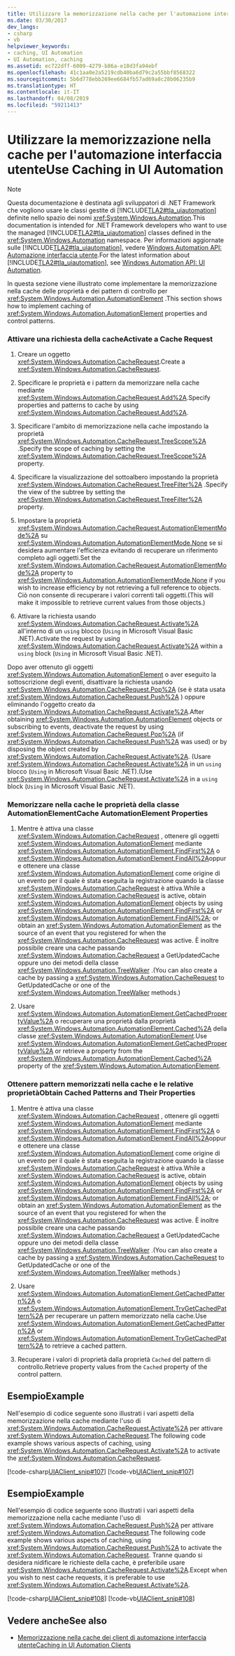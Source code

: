 ```yaml
---
title: Utilizzare la memorizzazione nella cache per l'automazione interfaccia utente
ms.date: 03/30/2017
dev_langs:
- csharp
- vb
helpviewer_keywords:
- caching, UI Automation
- UI Automation, caching
ms.assetid: ec722dff-6009-4279-b86a-e18d3fa94ebf
ms.openlocfilehash: 41c1aa0e2a5219cdb40ba6d79c2a55bbf8568322
ms.sourcegitcommit: 5b6d778ebb269ee6684fb57ad69a8c28b06235b9
ms.translationtype: HT
ms.contentlocale: it-IT
ms.lasthandoff: 04/08/2019
ms.locfileid: "59211413"
---
```

# <a name="use-caching-in-ui-automation"></a><span data-ttu-id="0712b-102">Utilizzare la memorizzazione nella cache per l'automazione interfaccia utente</span><span class="sxs-lookup"><span data-stu-id="0712b-102">Use Caching in UI Automation</span></span>
> [!NOTE]
>  <span data-ttu-id="0712b-103">Questa documentazione è destinata agli sviluppatori di .NET Framework che vogliono usare le classi gestite di [!INCLUDE[TLA2#tla_uiautomation](../../../includes/tla2sharptla-uiautomation-md.md)] definite nello spazio dei nomi <xref:System.Windows.Automation>.</span><span class="sxs-lookup"><span data-stu-id="0712b-103">This documentation is intended for .NET Framework developers who want to use the managed [!INCLUDE[TLA2#tla_uiautomation](../../../includes/tla2sharptla-uiautomation-md.md)] classes defined in the <xref:System.Windows.Automation> namespace.</span></span> <span data-ttu-id="0712b-104">Per informazioni aggiornate sulle [!INCLUDE[TLA2#tla_uiautomation](../../../includes/tla2sharptla-uiautomation-md.md)], vedere [Windows Automation API: Automazione interfaccia utente](https://go.microsoft.com/fwlink/?LinkID=156746).</span><span class="sxs-lookup"><span data-stu-id="0712b-104">For the latest information about [!INCLUDE[TLA2#tla_uiautomation](../../../includes/tla2sharptla-uiautomation-md.md)], see [Windows Automation API: UI Automation](https://go.microsoft.com/fwlink/?LinkID=156746).</span></span>  
  
 <span data-ttu-id="0712b-105">In questa sezione viene illustrato come implementare la memorizzazione nella cache delle proprietà e dei pattern di controllo per <xref:System.Windows.Automation.AutomationElement> .</span><span class="sxs-lookup"><span data-stu-id="0712b-105">This section shows how to implement caching of <xref:System.Windows.Automation.AutomationElement> properties and control patterns.</span></span>  
  
### <a name="activate-a-cache-request"></a><span data-ttu-id="0712b-106">Attivare una richiesta della cache</span><span class="sxs-lookup"><span data-stu-id="0712b-106">Activate a Cache Request</span></span>  
  
1.  <span data-ttu-id="0712b-107">Creare un oggetto <xref:System.Windows.Automation.CacheRequest>.</span><span class="sxs-lookup"><span data-stu-id="0712b-107">Create a <xref:System.Windows.Automation.CacheRequest>.</span></span>  
  
2.  <span data-ttu-id="0712b-108">Specificare le proprietà e i pattern da memorizzare nella cache mediante <xref:System.Windows.Automation.CacheRequest.Add%2A>.</span><span class="sxs-lookup"><span data-stu-id="0712b-108">Specify properties and patterns to cache by using <xref:System.Windows.Automation.CacheRequest.Add%2A>.</span></span>  
  
3.  <span data-ttu-id="0712b-109">Specificare l'ambito di memorizzazione nella cache impostando la proprietà <xref:System.Windows.Automation.CacheRequest.TreeScope%2A> .</span><span class="sxs-lookup"><span data-stu-id="0712b-109">Specify the scope of caching by setting the <xref:System.Windows.Automation.CacheRequest.TreeScope%2A> property.</span></span>  
  
4.  <span data-ttu-id="0712b-110">Specificare la visualizzazione del sottoalbero impostando la proprietà <xref:System.Windows.Automation.CacheRequest.TreeFilter%2A> .</span><span class="sxs-lookup"><span data-stu-id="0712b-110">Specify the view of the subtree by setting the <xref:System.Windows.Automation.CacheRequest.TreeFilter%2A> property.</span></span>  
  
5.  <span data-ttu-id="0712b-111">Impostare la proprietà <xref:System.Windows.Automation.CacheRequest.AutomationElementMode%2A> su <xref:System.Windows.Automation.AutomationElementMode.None> se si desidera aumentare l'efficienza evitando di recuperare un riferimento completo agli oggetti.</span><span class="sxs-lookup"><span data-stu-id="0712b-111">Set the <xref:System.Windows.Automation.CacheRequest.AutomationElementMode%2A> property to <xref:System.Windows.Automation.AutomationElementMode.None> if you wish to increase efficiency by not retrieving a full reference to objects.</span></span> <span data-ttu-id="0712b-112">Ciò non consente di recuperare i valori correnti tali oggetti.</span><span class="sxs-lookup"><span data-stu-id="0712b-112">(This will make it impossible to retrieve current values from those objects.)</span></span>  
  
6.  <span data-ttu-id="0712b-113">Attivare la richiesta usando <xref:System.Windows.Automation.CacheRequest.Activate%2A> all'interno di un `using` blocco (`Using` in Microsoft Visual Basic .NET).</span><span class="sxs-lookup"><span data-stu-id="0712b-113">Activate the request by using <xref:System.Windows.Automation.CacheRequest.Activate%2A> within a `using` block (`Using` in Microsoft Visual Basic .NET).</span></span>  
  
 <span data-ttu-id="0712b-114">Dopo aver ottenuto gli oggetti <xref:System.Windows.Automation.AutomationElement> o aver eseguito la sottoscrizione degli eventi, disattivare la richiesta usando <xref:System.Windows.Automation.CacheRequest.Pop%2A> (se è stata usata <xref:System.Windows.Automation.CacheRequest.Push%2A> ) oppure eliminando l'oggetto creato da <xref:System.Windows.Automation.CacheRequest.Activate%2A>.</span><span class="sxs-lookup"><span data-stu-id="0712b-114">After obtaining <xref:System.Windows.Automation.AutomationElement> objects or subscribing to events, deactivate the request by using <xref:System.Windows.Automation.CacheRequest.Pop%2A> (if <xref:System.Windows.Automation.CacheRequest.Push%2A> was used) or by disposing the object created by <xref:System.Windows.Automation.CacheRequest.Activate%2A>.</span></span> <span data-ttu-id="0712b-115">(Usare <xref:System.Windows.Automation.CacheRequest.Activate%2A> in un `using` blocco (`Using` in Microsoft Visual Basic .NET).</span><span class="sxs-lookup"><span data-stu-id="0712b-115">(Use <xref:System.Windows.Automation.CacheRequest.Activate%2A> in a `using` block (`Using` in Microsoft Visual Basic .NET).</span></span>  
  
### <a name="cache-automationelement-properties"></a><span data-ttu-id="0712b-116">Memorizzare nella cache le proprietà della classe AutomationElement</span><span class="sxs-lookup"><span data-stu-id="0712b-116">Cache AutomationElement Properties</span></span>  
  
1.  <span data-ttu-id="0712b-117">Mentre è attiva una classe <xref:System.Windows.Automation.CacheRequest> , ottenere gli oggetti <xref:System.Windows.Automation.AutomationElement> mediante <xref:System.Windows.Automation.AutomationElement.FindFirst%2A> o <xref:System.Windows.Automation.AutomationElement.FindAll%2A>oppure ottenere una classe <xref:System.Windows.Automation.AutomationElement> come origine di un evento per il quale è stata eseguita la registrazione quando la classe <xref:System.Windows.Automation.CacheRequest> è attiva.</span><span class="sxs-lookup"><span data-stu-id="0712b-117">While a <xref:System.Windows.Automation.CacheRequest> is active, obtain <xref:System.Windows.Automation.AutomationElement> objects by using <xref:System.Windows.Automation.AutomationElement.FindFirst%2A> or <xref:System.Windows.Automation.AutomationElement.FindAll%2A>; or obtain an <xref:System.Windows.Automation.AutomationElement> as the source of an event that you registered for when the <xref:System.Windows.Automation.CacheRequest> was active.</span></span> <span data-ttu-id="0712b-118">È inoltre possibile creare una cache passando <xref:System.Windows.Automation.CacheRequest> a GetUpdatedCache oppure uno dei metodi della classe <xref:System.Windows.Automation.TreeWalker> .</span><span class="sxs-lookup"><span data-stu-id="0712b-118">(You can also create a cache by passing a <xref:System.Windows.Automation.CacheRequest> to GetUpdatedCache or one of the <xref:System.Windows.Automation.TreeWalker> methods.)</span></span>  
  
2.  <span data-ttu-id="0712b-119">Usare <xref:System.Windows.Automation.AutomationElement.GetCachedPropertyValue%2A> o recuperare una proprietà dalla proprietà <xref:System.Windows.Automation.AutomationElement.Cached%2A> della classe <xref:System.Windows.Automation.AutomationElement>.</span><span class="sxs-lookup"><span data-stu-id="0712b-119">Use <xref:System.Windows.Automation.AutomationElement.GetCachedPropertyValue%2A> or retrieve a property from the <xref:System.Windows.Automation.AutomationElement.Cached%2A> property of the <xref:System.Windows.Automation.AutomationElement>.</span></span>  
  
### <a name="obtain-cached-patterns-and-their-properties"></a><span data-ttu-id="0712b-120">Ottenere pattern memorizzati nella cache e le relative proprietà</span><span class="sxs-lookup"><span data-stu-id="0712b-120">Obtain Cached Patterns and Their Properties</span></span>  
  
1.  <span data-ttu-id="0712b-121">Mentre è attiva una classe <xref:System.Windows.Automation.CacheRequest> , ottenere gli oggetti <xref:System.Windows.Automation.AutomationElement> mediante <xref:System.Windows.Automation.AutomationElement.FindFirst%2A> o <xref:System.Windows.Automation.AutomationElement.FindAll%2A>oppure ottenere una classe <xref:System.Windows.Automation.AutomationElement> come origine di un evento per il quale è stata eseguita la registrazione quando la classe <xref:System.Windows.Automation.CacheRequest> è attiva.</span><span class="sxs-lookup"><span data-stu-id="0712b-121">While a <xref:System.Windows.Automation.CacheRequest> is active, obtain <xref:System.Windows.Automation.AutomationElement> objects by using <xref:System.Windows.Automation.AutomationElement.FindFirst%2A> or <xref:System.Windows.Automation.AutomationElement.FindAll%2A>; or obtain an <xref:System.Windows.Automation.AutomationElement> as the source of an event that you registered for when the <xref:System.Windows.Automation.CacheRequest> was active.</span></span> <span data-ttu-id="0712b-122">È inoltre possibile creare una cache passando <xref:System.Windows.Automation.CacheRequest> a GetUpdatedCache oppure uno dei metodi della classe <xref:System.Windows.Automation.TreeWalker> .</span><span class="sxs-lookup"><span data-stu-id="0712b-122">(You can also create a cache by passing a <xref:System.Windows.Automation.CacheRequest> to GetUpdatedCache or one of the <xref:System.Windows.Automation.TreeWalker> methods.)</span></span>  
  
2.  <span data-ttu-id="0712b-123">Usare <xref:System.Windows.Automation.AutomationElement.GetCachedPattern%2A> o <xref:System.Windows.Automation.AutomationElement.TryGetCachedPattern%2A> per recuperare un pattern memorizzato nella cache.</span><span class="sxs-lookup"><span data-stu-id="0712b-123">Use <xref:System.Windows.Automation.AutomationElement.GetCachedPattern%2A> or <xref:System.Windows.Automation.AutomationElement.TryGetCachedPattern%2A> to retrieve a cached pattern.</span></span>  
  
3.  <span data-ttu-id="0712b-124">Recuperare i valori di proprietà dalla proprietà `Cached` del pattern di controllo.</span><span class="sxs-lookup"><span data-stu-id="0712b-124">Retrieve property values from the `Cached` property of the control pattern.</span></span>  
  
## <a name="example"></a><span data-ttu-id="0712b-125">Esempio</span><span class="sxs-lookup"><span data-stu-id="0712b-125">Example</span></span>  
 <span data-ttu-id="0712b-126">Nell'esempio di codice seguente sono illustrati i vari aspetti della memorizzazione nella cache mediante l'uso di <xref:System.Windows.Automation.CacheRequest.Activate%2A> per attivare <xref:System.Windows.Automation.CacheRequest>.</span><span class="sxs-lookup"><span data-stu-id="0712b-126">The following code example shows various aspects of caching, using <xref:System.Windows.Automation.CacheRequest.Activate%2A> to activate the <xref:System.Windows.Automation.CacheRequest>.</span></span>  
  
 [!code-csharp[UIAClient_snip#107](../../../samples/snippets/csharp/VS_Snippets_Wpf/UIAClient_snip/CSharp/ClientForm.cs#107)]
 [!code-vb[UIAClient_snip#107](../../../samples/snippets/visualbasic/VS_Snippets_Wpf/UIAClient_snip/VisualBasic/ClientForm.vb#107)]  
  
## <a name="example"></a><span data-ttu-id="0712b-127">Esempio</span><span class="sxs-lookup"><span data-stu-id="0712b-127">Example</span></span>  
 <span data-ttu-id="0712b-128">Nell'esempio di codice seguente sono illustrati i vari aspetti della memorizzazione nella cache mediante l'uso di <xref:System.Windows.Automation.CacheRequest.Push%2A> per attivare <xref:System.Windows.Automation.CacheRequest>.</span><span class="sxs-lookup"><span data-stu-id="0712b-128">The following code example shows various aspects of caching, using <xref:System.Windows.Automation.CacheRequest.Push%2A> to activate the <xref:System.Windows.Automation.CacheRequest>.</span></span> <span data-ttu-id="0712b-129">Tranne quando si desidera nidificare le richieste della cache, è preferibile usare <xref:System.Windows.Automation.CacheRequest.Activate%2A>.</span><span class="sxs-lookup"><span data-stu-id="0712b-129">Except when you wish to nest cache requests, it is preferable to use <xref:System.Windows.Automation.CacheRequest.Activate%2A>.</span></span>  
  
 [!code-csharp[UIAClient_snip#108](../../../samples/snippets/csharp/VS_Snippets_Wpf/UIAClient_snip/CSharp/ClientForm.cs#108)]
 [!code-vb[UIAClient_snip#108](../../../samples/snippets/visualbasic/VS_Snippets_Wpf/UIAClient_snip/VisualBasic/ClientForm.vb#108)]  
  
## <a name="see-also"></a><span data-ttu-id="0712b-130">Vedere anche</span><span class="sxs-lookup"><span data-stu-id="0712b-130">See also</span></span>

- [<span data-ttu-id="0712b-131">Memorizzazione nella cache dei client di automazione interfaccia utente</span><span class="sxs-lookup"><span data-stu-id="0712b-131">Caching in UI Automation Clients</span></span>](../../../docs/framework/ui-automation/caching-in-ui-automation-clients.md)
